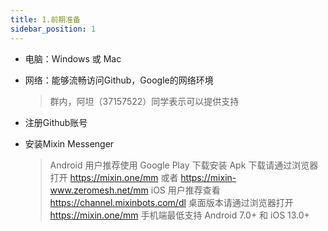 ```yaml
---
title: 1.前期准备
sidebar_position: 1
---
```



* 电脑：Windows 或 Mac

* 网络：能够流畅访问Github，Google的网络环境

	> 群内，阿坦（37157522）同学表示可以提供支持

* 注册Github账号

* 安装Mixin Messenger

  > Android 用户推荐使用 Google Play 下载安装
  > Apk 下载请通过浏览器打开 https://mixin.one/mm 或者 https://mixin-www.zeromesh.net/mm
  >iOS 用户推荐查看 https://channel.mixinbots.com/dl
  >桌面版本请通过浏览器打开 https://mixin.one/mm
  >手机端最低支持 Android 7.0+ 和 iOS 13.0+
